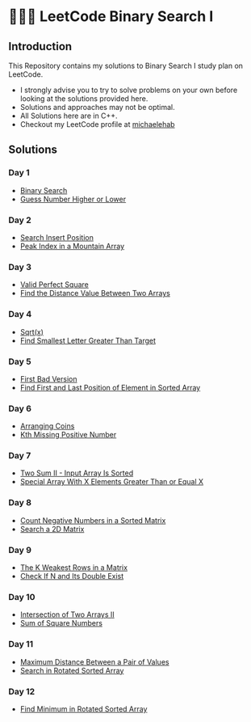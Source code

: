 # 🧑🏻‍💻 LeetCode Binary Search I
## Introduction
This Repository contains my solutions to Binary Search I study plan on LeetCode.
* I strongly advise you to try to solve problems on your own before looking at the solutions provided here.
* Solutions and approaches may not be optimal.
* All Solutions here are in C++.
* Checkout my LeetCode profile at <a href="https://leetcode.com/michaelehab/">michaelehab</a>

## Solutions
### Day 1
* <a href="./Day1/704.Binary-Search.cpp">Binary Search</a>
* <a href="./Day1/374.Guess-Number-Higher-or-Lower.cpp">Guess Number Higher or Lower</a>

### Day 2
* <a href="./Day2/35.Search-Insert-Position.cpp">Search Insert Position</a>
* <a href="./Day2/852.Peak-Index-in-a-Mountain-Array.cpp">Peak Index in a Mountain Array</a>

### Day 3
* <a href="./Day3/367.Valid-Perfect-Square.cpp">Valid Perfect Square</a>
* <a href="./Day3/1385.Find-the-Distance-Value-Between-Two-Arrays.cpp">Find the Distance Value Between Two Arrays</a>

### Day 4
* <a href="./Day4/69.Sqrt(x).cpp">Sqrt(x)</a>
* <a href="./Day4/744.Find-Smallest-Letter-Greater-Than-Target.cpp">Find Smallest Letter Greater Than Target</a>

### Day 5
* <a href="./Day5/278.First-Bad-Version.cpp">First Bad Version</a>
* <a href="./Day5/34.Find-First-and-Last-Position-of-Element-in-Sorted-Array.cpp">Find First and Last Position of Element in Sorted Array</a>

### Day 6
* <a href="./Day6/441.Arranging-Coins.cpp">Arranging Coins</a>
* <a href="./Day6/1539.Kth-Missing-Positive-Number.cpp">Kth Missing Positive Number</a>

### Day 7
* <a href="./Day7/167.Two-Sum-II-Input-Array-Is-Sorted.cpp">Two Sum II - Input Array Is Sorted</a>
* <a href="./Day7/1608.Special-Array-With-X-Elements-Greater-Than-or-Equal-X.cpp">Special Array With X Elements Greater Than or Equal X</a>

### Day 8
* <a href="./Day8/1351.Count-Negative-Numbers-in-a-Sorted-Matrix.cpp">Count Negative Numbers in a Sorted Matrix</a>
* <a href="./Day8/74.Search-a-2D-Matrix.cpp">Search a 2D Matrix</a>

### Day 9
* <a href="./Day9/1337.The-K-Weakest-Rows-in-a-Matrix.cpp">The K Weakest Rows in a Matrix</a>
* <a href="./Day9/1346.Check-If-N-and-Its-Double-Exist.cpp">Check If N and Its Double Exist</a>

### Day 10
* <a href="./Day10/350.Intersection-of-Two-Arrays-II.cpp">Intersection of Two Arrays II</a>
* <a href="./Day10/633.Sum-of-Square-Numbers.cpp">Sum of Square Numbers</a>

### Day 11
* <a href="./Day11/1855.Maximum-Distance-Between-a-Pair-of-Values.cpp">Maximum Distance Between a Pair of Values</a>
* <a href="./Day11/33.Search-in-Rotated-Sorted-Array.cpp">Search in Rotated Sorted Array</a>

### Day 12
* <a href="./Day12/153.Find-Minimum-in-Rotated-Sorted-Array.cpp">Find Minimum in Rotated Sorted Array</a>
